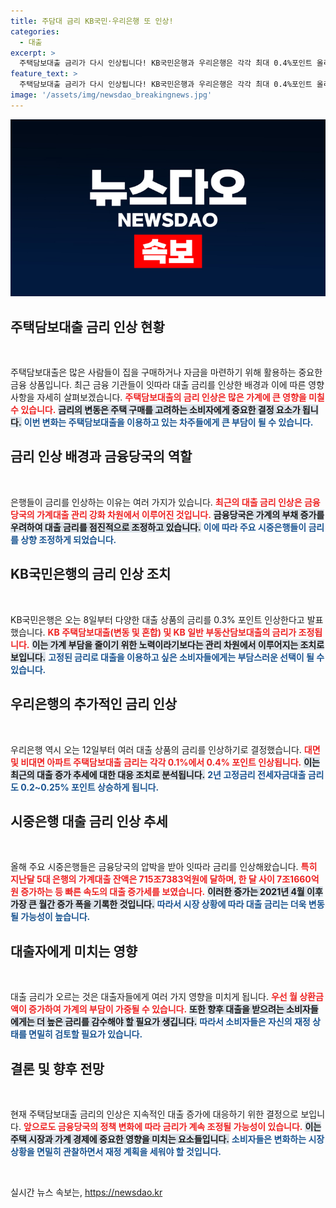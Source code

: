 ```yaml
---
title: 주담대 금리 KB국민·우리은행 또 인상!
categories:
  - 대출
excerpt: >
  주택담보대출 금리가 다시 인상됩니다! KB국민은행과 우리은행은 각각 최대 0.4%포인트 올리며, 가계대출 증가세에 따른 관리 강화에 나섰습니다. 현재 대출 급증 속도는 3년 반 만의 최고치를 기록 중입니다. 클릭해 자세히 알아보세요!
feature_text: >
  주택담보대출 금리가 다시 인상됩니다! KB국민은행과 우리은행은 각각 최대 0.4%포인트 올리며, 가계대출 증가세에 따른 관리 강화에 나섰습니다. 현재 대출 급증 속도는 3년 반 만의 최고치를 기록 중입니다. 클릭해 자세히 알아보세요!
image: '/assets/img/newsdao_breakingnews.jpg'
---
```


<p><img src="/assets/img/newsdao_breakingnews.jpg" alt="ontimetimes 속보" /></p>

<h2 data-ke-size="size26">주택담보대출 금리 인상 현황</h2>

<p data-ke-size="size16">&nbsp;</p>

<p>주택담보대출은 많은 사람들이 집을 구매하거나 자금을 마련하기 위해 활용하는 중요한 금융 상품입니다. 최근 금융 기관들이 잇따라 대출 금리를 인상한 배경과 이에 따른 영향 사항을 자세히 살펴보겠습니다. <b><span style="color: #ee2323;">주택담보대출의 금리 인상은 많은 가계에 큰 영향을 미칠 수 있습니다.</span></b> <b><span style="background-color: #21538527;">금리의 변동은 주택 구매를 고려하는 소비자에게 중요한 결정 요소가 됩니다.</span></b> <b><span style="color: #1a5490;">이번 변화는 주택담보대출을 이용하고 있는 차주들에게 큰 부담이 될 수 있습니다.</span></b></p>

<h2 data-ke-size="size26">금리 인상 배경과 금융당국의 역할</h2>

<p data-ke-size="size16">&nbsp;</p>

<p>은행들이 금리를 인상하는 이유는 여러 가지가 있습니다. <b><span style="color: #ee2323;">최근의 대출 금리 인상은 금융당국의 가계대출 관리 강화 차원에서 이루어진 것입니다.</span></b> <b><span style="background-color: #21538527;">금융당국은 가계의 부채 증가를 우려하여 대출 금리를 점진적으로 조정하고 있습니다.</span></b> <b><span style="color: #1a5490;">이에 따라 주요 시중은행들이 금리를 상향 조정하게 되었습니다.</span></b></p>

<h2 data-ke-size="size26">KB국민은행의 금리 인상 조치</h2>

<p data-ke-size="size16">&nbsp;</p>

<p>KB국민은행은 오는 8일부터 다양한 대출 상품의 금리를 0.3% 포인트 인상한다고 발표했습니다. <b><span style="color: #ee2323;">KB 주택담보대출(변동 및 혼합) 및 KB 일반 부동산담보대출의 금리가 조정됩니다.</span></b> <b><span style="background-color: #21538527;">이는 가계 부담을 줄이기 위한 노력이라기보다는 관리 차원에서 이루어지는 조치로 보입니다.</span></b> <b><span style="color: #1a5490;">고정된 금리로 대출을 이용하고 싶은 소비자들에게는 부담스러운 선택이 될 수 있습니다.</span></b></p>

<h2 data-ke-size="size26">우리은행의 추가적인 금리 인상</h2>

<p data-ke-size="size16">&nbsp;</p>

<p>우리은행 역시 오는 12일부터 여러 대출 상품의 금리를 인상하기로 결정했습니다. <b><span style="color: #ee2323;">대면 및 비대면 아파트 주택담보대출 금리는 각각 0.1%에서 0.4% 포인트 인상됩니다.</span></b> <b><span style="background-color: #21538527;">이는 최근의 대출 증가 추세에 대한 대응 조치로 분석됩니다.</span></b> <b><span style="color: #1a5490;">2년 고정금리 전세자금대출 금리도 0.2~0.25% 포인트 상승하게 됩니다.</span></b></p>

<h2 data-ke-size="size26">시중은행 대출 금리 인상 추세</h2>

<p data-ke-size="size16">&nbsp;</p>

<p>올해 주요 시중은행들은 금융당국의 압박을 받아 잇따라 금리를 인상해왔습니다. <b><span style="color: #ee2323;">특히 지난달 5대 은행의 가계대출 잔액은 715조7383억원에 달하며, 한 달 사이 7조1660억원 증가하는 등 빠른 속도의 대출 증가세를 보였습니다.</span></b> <b><span style="background-color: #21538527;">이러한 증가는 2021년 4월 이후 가장 큰 월간 증가 폭을 기록한 것입니다.</span></b> <b><span style="color: #1a5490;">따라서 시장 상황에 따라 대출 금리는 더욱 변동될 가능성이 높습니다.</span></b></p>

<h2 data-ke-size="size26">대출자에게 미치는 영향</h2>

<p data-ke-size="size16">&nbsp;</p>

<p>대출 금리가 오르는 것은 대출자들에게 여러 가지 영향을 미치게 됩니다. <b><span style="color: #ee2323;">우선 월 상환금액이 증가하여 가계의 부담이 가중될 수 있습니다.</span></b> <b><span style="background-color: #21538527;">또한 향후 대출을 받으려는 소비자들에게는 더 높은 금리를 감수해야 할 필요가 생깁니다.</span></b> <b><span style="color: #1a5490;">따라서 소비자들은 자신의 재정 상태를 면밀히 검토할 필요가 있습니다.</span></b></p>

<h2 data-ke-size="size26">결론 및 향후 전망</h2>

<p data-ke-size="size16">&nbsp;</p>

<p>현재 주택담보대출 금리의 인상은 지속적인 대출 증가에 대응하기 위한 결정으로 보입니다. <b><span style="color: #ee2323;">앞으로도 금융당국의 정책 변화에 따라 금리가 계속 조정될 가능성이 있습니다.</span></b> <b><span style="background-color: #21538527;">이는 주택 시장과 가계 경제에 중요한 영향을 미치는 요소들입니다.</span></b> <b><span style="color: #1a5490;">소비자들은 변화하는 시장 상황을 면밀히 관찰하면서 재정 계획을 세워야 할 것입니다.</span></b></p>

<p data-ke-size="size16">&nbsp;</p>
실시간 뉴스 속보는, <a href="https://newsdao.kr" rel="dofollow">https://newsdao.kr</a>


